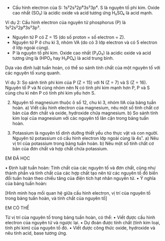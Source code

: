 - Cấu hình electron của S: 1s²2s²2p⁶3s²3p⁴. S là nguyên tố phi kim. Oxide cao nhất (SO₃) là acidic oxide và acid tương ứng H₂SO₄ là acid mạnh.

Ví dụ 2: Cấu hình electron của nguyên tử phosphorus (P) là 1s²2s²2p⁶3s²3p³.
- Nguyên tử P có Z = 15 (do số proton = số electron = Z).
- Nguyên tử P ở chu kì 3, nhóm VA (do có 3 lớp electron và có 5 electron ở lớp ngoài cùng).
- P là nguyên tố phi kim. Oxide cao nhất (P₂O₅) là acidic oxide và acid tương ứng là (HPO₃ hay H₃PO₄) là acid trung bình.

Dựa vào định luật tuần hoàn, có thể so sánh tính chất của một nguyên tố với các nguyên tố xung quanh.

Ví dụ 3: So sánh tính phi kim của P (Z = 15) với N (Z = 7) và S (Z = 16).
Nguyên tố P và N cùng nhóm nên N có tính phi kim mạnh hơn P, P và S cùng chu kì nên P có tính phi kim yếu hơn S.

2. Nguyên tố magnesium thuộc ô số 12, chu kì 3, nhóm IIA của bảng tuần hoàn.
   a) Viết cấu hình electron của magnesium, nêu một số tính chất cơ bản của đơn chất và oxide, hydroxide chứa magnesium.
   b) So sánh tính kim loại của magnesium với các nguyên tố lân cận trong bảng tuần hoàn.

3. Potassium là nguyên tố dinh dưỡng thiết yếu cho thực vật và con người. Nguyên tử potassium có cấu hình electron lớp ngoài cùng là 4s¹.
   a) Nêu vị trí của potassium trong bảng tuần hoàn.
   b) Nêu một số tính chất cơ bản của đơn chất và hợp chất chứa potassium.

EM ĐÃ HỌC

• Định luật tuần hoàn: Tính chất của các nguyên tố và đơn chất, cũng như thành phần và tính chất của các hợp chất tạo nên từ các nguyên tố đó biến đổi tuần hoàn theo chiều tăng của điện tích hạt nhân nguyên tử.
• Ý nghĩa của bảng tuần hoàn:

[Hình minh họa mối quan hệ giữa cấu hình electron, vị trí của nguyên tố trong bảng tuần hoàn, và tính chất của nguyên tố]

EM CÓ THỂ

Từ vị trí của nguyên tố trong bảng tuần hoàn, có thể:
• Viết được cấu hình electron của nguyên tử và ngược lại.
• Dự đoán được tính chất (tính kim loại, tính phi kim) của nguyên tố đó.
• Viết được công thức oxide, hydroxide và nêu tính acid, base tương ứng.